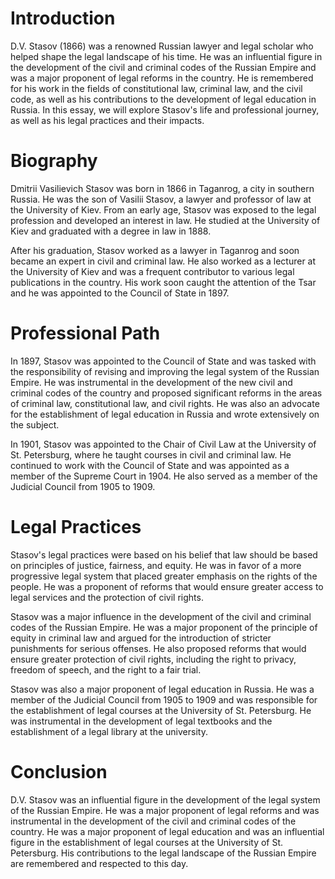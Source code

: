 

# Introduction 

D.V. Stasov (1866) was a renowned Russian lawyer and legal scholar who helped shape the legal landscape of his time. He was an influential figure in the development of the civil and criminal codes of the Russian Empire and was a major proponent of legal reforms in the country. He is remembered for his work in the fields of constitutional law, criminal law, and the civil code, as well as his contributions to the development of legal education in Russia. In this essay, we will explore Stasov's life and professional journey, as well as his legal practices and their impacts.

# Biography

Dmitrii Vasilievich Stasov was born in 1866 in Taganrog, a city in southern Russia. He was the son of Vasilii Stasov, a lawyer and professor of law at the University of Kiev. From an early age, Stasov was exposed to the legal profession and developed an interest in law. He studied at the University of Kiev and graduated with a degree in law in 1888.

After his graduation, Stasov worked as a lawyer in Taganrog and soon became an expert in civil and criminal law. He also worked as a lecturer at the University of Kiev and was a frequent contributor to various legal publications in the country. His work soon caught the attention of the Tsar and he was appointed to the Council of State in 1897.

# Professional Path

In 1897, Stasov was appointed to the Council of State and was tasked with the responsibility of revising and improving the legal system of the Russian Empire. He was instrumental in the development of the new civil and criminal codes of the country and proposed significant reforms in the areas of criminal law, constitutional law, and civil rights. He was also an advocate for the establishment of legal education in Russia and wrote extensively on the subject.

In 1901, Stasov was appointed to the Chair of Civil Law at the University of St. Petersburg, where he taught courses in civil and criminal law. He continued to work with the Council of State and was appointed as a member of the Supreme Court in 1904. He also served as a member of the Judicial Council from 1905 to 1909.

# Legal Practices

Stasov's legal practices were based on his belief that law should be based on principles of justice, fairness, and equity. He was in favor of a more progressive legal system that placed greater emphasis on the rights of the people. He was a proponent of reforms that would ensure greater access to legal services and the protection of civil rights.

Stasov was a major influence in the development of the civil and criminal codes of the Russian Empire. He was a major proponent of the principle of equity in criminal law and argued for the introduction of stricter punishments for serious offenses. He also proposed reforms that would ensure greater protection of civil rights, including the right to privacy, freedom of speech, and the right to a fair trial.

Stasov was also a major proponent of legal education in Russia. He was a member of the Judicial Council from 1905 to 1909 and was responsible for the establishment of legal courses at the University of St. Petersburg. He was instrumental in the development of legal textbooks and the establishment of a legal library at the university.

# Conclusion

D.V. Stasov was an influential figure in the development of the legal system of the Russian Empire. He was a major proponent of legal reforms and was instrumental in the development of the civil and criminal codes of the country. He was a major proponent of legal education and was an influential figure in the establishment of legal courses at the University of St. Petersburg. His contributions to the legal landscape of the Russian Empire are remembered and respected to this day.